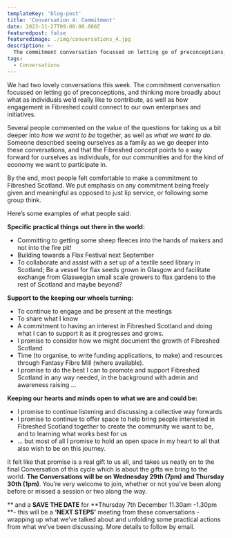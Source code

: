 ```yaml
---
templateKey: 'blog-post'
title: 'Conversation 4: Commitment'
date: 2023-11-27T09:00:00.000Z
featuredpost: false
featuredimage: ./img/conversations_4.jpg
description: >-
  The commitment conversation focussed on letting go of preconceptions, and thinking more broadly about what as individuals we’d like to contribute.
tags:
  - Conversations
---
```

We had two lovely conversations this week.  The commitment conversation focussed on letting go of preconceptions, and thinking more broadly about what as individuals we’d really like to contribute, as well as how engagement in Fibreshed could connect to our own enterprises and initiatives. 

Several people commented on the value of the questions for taking us a bit deeper into _how we want to be_ together, as well as _what we want to do_. Someone described seeing ourselves as a family as we go deeper into these conversations, and that the Fibreshed concept points to a way forward for ourselves as individuals, for our communities and for the kind of economy we want to participate in.  

By the end, most people felt comfortable to make a commitment to Fibreshed Scotland.  We put emphasis on any commitment being freely given and meaningful as opposed to just lip service, or following some group think. 

Here’s some examples of what people said: 

**Specific practical things out there in the world:**

* Committing to getting some sheep fleeces into the hands of makers and not into the fire pit!
* Building towards a Flax Festival next September
* To collaborate and assist with a set up of a textile seed library in Scotland;  Be a vessel for flax seeds grown in Glasgow and facilitate exchange from Glaswegian small scale growers to flax gardens to the rest of Scotland and maybe beyond?

**Support to the keeping our wheels turning:**

* To continue to engage and be present at the meetings
* To share what I know
* A commitment to having an interest in Fibreshed Scotland and doing what I can to support it as it progresses and grows.
* I promise to consider how we might document the growth of Fibreshed Scotland
* Time (to organise, to write funding applications, to make) and resources through Fantasy Fibre Mill (where available).
* I promise to do the best I can to promote and support Fibreshed Scotland in any way needed, in the background with admin and awareness raising …

**Keeping our hearts and minds open to what we are and could be:**

* I promise to continue listening and discussing a collective way forwards 
* I promise to continue to offer space to help bring people interested in Fibreshed Scotland together to create the community we want to be, and to learning what works best for us
* … but most of all I promise to hold an open space in my heart to all that also wish to be on this journey. 

It felt like that promise is a real gift to us all, and takes us neatly on to the final Conversation of this cycle which is about the gifts we bring to the world. **The Conversations will be on Wednesday 29th (7pm) and Thursday 30th (1pm)**.  You’re very welcome to join, whether or not you’ve been along before or missed a session or two along the way. 

** and a **SAVE THE DATE**  for **Thursday 7th December 11.30am -1.30pm  **- this will be a **‘NEXT STEPS’** meeting from these conversations - wrapping up what we’ve talked about and unfolding some practical actions from what we’ve been discussing. More details to follow by email. 

